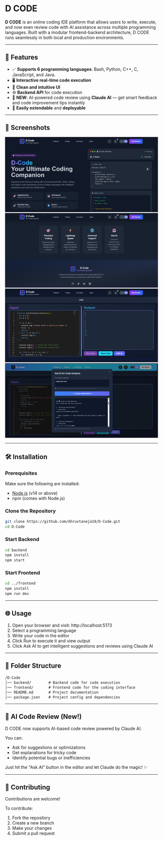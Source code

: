 # D CODE

**D CODE** is an online coding IDE platform that allows users to write, execute, and now even review code with AI assistance across multiple programming languages. Built with a modular frontend-backend architecture, D CODE runs seamlessly in both local and production environments.

---

## 🚀 Features

- ✅ **Supports 6 programming languages**: Bash, Python, C++, C, JavaScript, and Java.
- 🖥️ **Interactive real-time code execution**
- 🎨 **Clean and intuitive UI**
- ⚙️ **Backend API** for code execution
- 🧠 **NEW**: AI-powered code review using **Claude AI** — get smart feedback and code improvement tips instantly
- 🔌 **Easily extendable** and **deployable**

---

## 📸 Screenshots

![Screenshot](https://github.com/dhruvtaneja19/D-Code/blob/main/Screenshot%202025-08-28%20152942.png)
![Screenshot](https://github.com/dhruvtaneja19/D-Code/blob/main/Screenshot%202025-08-28%20153005.png)
![Screenshot](https://github.com/dhruvtaneja19/D-Code/blob/main/Screenshot%202025-08-28%20153027.png)
![Screenshot](https://github.com/dhruvtaneja19/D-Code/blob/main/Screenshot%202025-07-13%20142254.png)


---

## 🛠️ Installation

### Prerequisites

Make sure the following are installed:

- [Node.js](https://nodejs.org/) (v14 or above)
- npm (comes with Node.js)

### Clone the Repository

```bash
git clone https://github.com/dhruvtaneja19/D-Code.git
cd D-Code
```

### Start Backend

```bash
cd backend
npm install
npm start
```

### Start Frontend

```bash
cd ../frontend
npm install
npm run dev
```

---

## 🌐 Usage

1. Open your browser and visit: http://localhost:5173
2. Select a programming language
3. Write your code in the editor
4. Click Run to execute it and view output
5. Click Ask AI to get intelligent suggestions and reviews using Claude AI

---

## 📂 Folder Structure

```
/D-Code
│── backend/        # Backend code for code execution
│── frontend/       # Frontend code for the coding interface
│── README.md       # Project documentation
│── package.json    # Project config and dependencies
```

---

## 🧠 AI Code Review (New!)

D CODE now supports AI-based code review powered by Claude AI.

You can:

- Ask for suggestions or optimizations
- Get explanations for tricky code
- Identify potential bugs or inefficiencies

Just hit the "Ask AI" button in the editor and let Claude do the magic! ✨

---

## 🤝 Contributing

Contributions are welcome!

To contribute:

1. Fork the repository
2. Create a new branch
3. Make your changes
4. Submit a pull request

```

```
